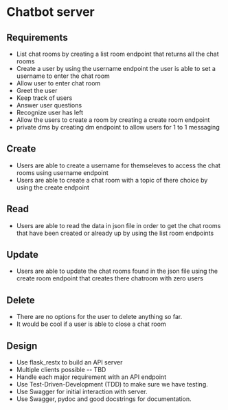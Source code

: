 # Chatbot server

## Requirements

- List chat rooms by creating a list room endpoint that returns all the chat rooms
- Create a user by using the username endpoint the user is able to set a username to enter the chat room
- Allow user to enter chat room
- Greet the user 
- Keep track of users
- Answer user questions
- Recognize user has left
- Allow the users to create a room by creating a create room endpoint
- private dms by creating dm endpoint to allow users for 1 to 1 messaging

## Create 
- Users are able to create a username for themseleves to access the chat rooms using username endpoint
- Users are able to create a chat room with a topic of there choice by using the create endpoint 

## Read
- Users are able to read the data in json file in order to get the chat rooms that have been created or already up by using the list room endpoints

## Update
- Users are able to update the chat rooms found in the json file using the create room endpoint that creates there chatroom with zero users

## Delete 
- There are no options for the user to delete anything so far.
- It would be cool if a user is able to close a chat room 

## Design

- Use flask_restx to build an API server
- Multiple clients possible -- TBD
- Handle each major requirement with an API endpoint
- Use Test-Driven-Development (TDD) to make sure we have testing.
- Use Swagger for initial interaction with server.
- Use Swagger, pydoc and good docstrings for documentation.

